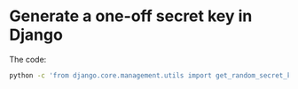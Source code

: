 # Generate a one-off secret key in Django


The code:

```bash
python -c 'from django.core.management.utils import get_random_secret_key; print(get_random_secret_key())'
```